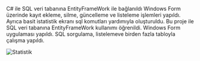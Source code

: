 C# ile SQL veri tabanına EntityFrameWork ile bağlanıldı
Windows Form üzerinde kayıt ekleme, silme, güncelleme ve listeleme işlemleri yapıldı. 
Ayrıca basit istatistik ekranı sql komutları yardımıyla oluşturuldu.
Bu proje ile SQL veri tabanına EntityFrameWork kullanımı öğrenildi.
Windows Form uygulaması yapıldı.
SQL sorgulama, listelemeve  birden fazla tabloyla çalışma yapıldı.

![Statistik](https://github.com/user-attachments/assets/bd3a3e74-8f06-49bb-a37a-647cb1be23e6)
